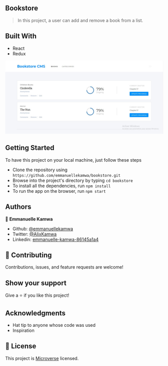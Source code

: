 ## Bookstore

> In this project, a user can add and remove a book from a list.

## Built With 

- React
- Redux

![screenshot](./bookstore.jpg)

## Getting Started 
To have this project on your local machine, just follow these steps

- Clone the repository using `https://github.com/emmanuellekamwa/bookstore.git`
- Browse into the project's directory by typing `cd bookstore`
- To install all the dependencies, run `npm install`
- To run the app on the browser, run `npm start`

## Authors

👤 **Emmanuelle Kamwa**

-   Github: [@emmanuellekamwa](https://github.com/emmanuellekamwa)
-   Twitter: [@AlixKamwa](https://twitter.com/AlixKamwa)
-   Linkedin: [emmanuelle-kamwa-86145a1a4](https://www.linkedin.com/in/emmanuelle-kamwa-86145a1a4/)

## 🤝 Contributing

Contributions, issues, and feature requests are welcome!

## Show your support

Give a ⭐️ if you like this project!

## Acknowledgments

- Hat tip to anyone whose code was used
- Inspiration

## 📝 License

This project is [Microverse](https://www.microverse.org/) licensed.
